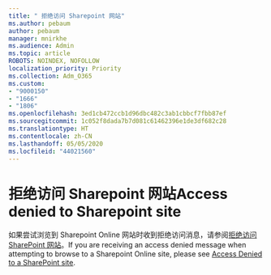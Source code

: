 ```yaml
---
title: " 拒绝访问 Sharepoint 网站"
ms.author: pebaum
author: pebaum
manager: mnirkhe
ms.audience: Admin
ms.topic: article
ROBOTS: NOINDEX, NOFOLLOW
localization_priority: Priority
ms.collection: Adm_O365
ms.custom:
- "9000150"
- "1666"
- "1806"
ms.openlocfilehash: 3ed1cb472ccb1d96dbc482c3ab1cbbcf7fbb87ef
ms.sourcegitcommit: 1c052f8dada7b7d081c61462396e1de3df682c28
ms.translationtype: HT
ms.contentlocale: zh-CN
ms.lasthandoff: 05/05/2020
ms.locfileid: "44021560"
---
```

# <a name="access-denied-to-sharepoint-site"></a><span data-ttu-id="10989-102">拒绝访问 Sharepoint 网站</span><span class="sxs-lookup"><span data-stu-id="10989-102">Access denied to Sharepoint site</span></span>

<span data-ttu-id="10989-103">如果尝试浏览到 Sharepoint Online 网站时收到拒绝访问消息，请参阅[拒绝访问 SharePoint 网站](https://docs.microsoft.com/sharepoint/troubleshoot/administration/access-denied-or-need-permission-error-sharepoint-online-or-onedrive-for-business#when-accessing-a-sharepoint-site)。</span><span class="sxs-lookup"><span data-stu-id="10989-103">If you are receiving an access denied message when attempting to browse to a Sharepoint Online site, please see [Access Denied to a SharePoint site](https://docs.microsoft.com/sharepoint/troubleshoot/administration/access-denied-or-need-permission-error-sharepoint-online-or-onedrive-for-business#when-accessing-a-sharepoint-site).</span></span>
